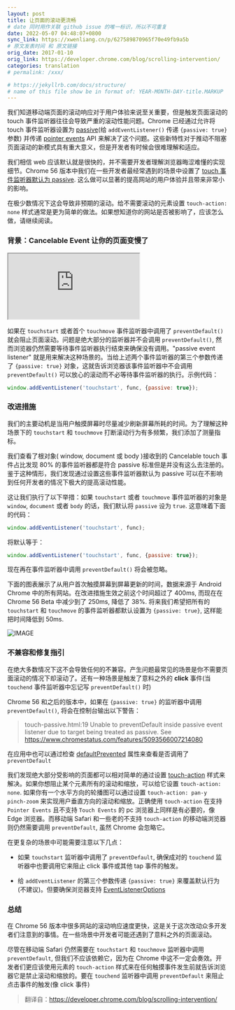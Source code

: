 ```yaml
---
layout: post
title: 让页面的滚动更流畅
# date 同时用作关联 github issue 的唯一标识，所以不可重复
date: 2022-05-07 04:48:07+0800
sync_link: https://xwenliang.cn/p/627589870965f70e49fb9a5b
# 原文发表时间 和 原文链接
orig_date: 2017-01-10
orig_link: https://developer.chrome.com/blog/scrolling-intervention/
categories: translation
# permalink: /xxx/

# https://jekyllrb.com/docs/structure/
# name of this file show be in format of: YEAR-MONTH-DAY-title.MARKUP
---
```



我们知道移动端页面的滚动响应对于用户体验来说至关重要，但是触发页面滚动的 touch 事件监听器往往会导致严重的滚动性能问题。Chrome 已经通过允许将 touch 事件监听器设置为 [passive](https://developer.chrome.com/blog/passive-event-listeners/)(给 `addEventListener()` 传递 `{passive: true}` 参数) 并传递 [pointer events](https://developer.chrome.com/blog/pointer-events/) API 来解决了这个问题。这些新特性对于推动不阻塞页面滚动的新模式具有重大意义，但是开发者有时候会很难理解和适应。  

我们相信 web 应该默认就是很快的，并不需要开发者理解浏览器晦涩难懂的实现细节。Chrome 56 版本中我们在一些开发者最经常遇到的场景中设置了 [touch 事件监听器默认为 passive](https://chromestatus.com/feature/5093566007214080). 这么做可以显著的提高网站的用户体验并且带来非常小的影响。  

在极少数情况下这会导致非预期的滚动。给不需要滚动的元素设置 `touch-action: none` 样式通常是更为简单的做法。如果想知道你的网站是否被影响了，应该怎么做，请继续阅读。  

### 背景：Cancelable Event 让你的页面变慢了  

<div class="iframe-youtube"><iframe loading="lazy" src="https://cdn.jsdelivr.net/gh/xwenliang/gallery2022/2022-05-06-40b9eb166e.mp4"></iframe></div>  

如果在 `touchstart` 或者首个 `touchmove` 事件监听器中调用了 `preventDefault()` 就会阻止页面滚动。问题是绝大部分的监听器并不会调用 `preventDefault()`, 然而浏览器仍然需要等待事件监听器执行结束来确保没有调用。"passive event listener" 就是用来解决这种场景的。当给上述两个事件监听器的第三个参数传递了 `{passive: true}` 对象，这就告诉浏览器该事件监听器中不会调用 `preventDefault()` 可以放心的滚动而不必等待事件监听器的执行。示例代码：  

```js
window.addEventListener('touchstart', func, {passive: true});
```

### 改进措施  

我们的主要动机是当用户触摸屏幕时尽量减少刷新屏幕所耗的时间。为了理解这种场景下的 `touchstart` 和 `touchmove` 打断滚动行为有多频繁，我们添加了测量指标。  

我们查看了根对象( window, document 或 body )接收到的 Cancelable touch 事件占比发现 80% 的事件监听器都是符合 passive 标准但是并没有这么去注册的。鉴于这种情形，我们发现通过设置这些事件监听器默认为 passive 可以在不影响到任何开发者的情况下极大的提高滚动性能。  

这让我们执行了以下举措：如果 `touchstart` 或者 `touchmove` 事件监听器的对象是 `window`, `document` 或者 `body` 的话，我们默认将 `passive` 设为 `true`. 这意味着下面的代码：  

```js
window.addEventListener('touchstart', func);
```

将默认等于：  

```js
window.addEventListener('touchstart', func, {passive: true});
```

现在再在事件监听器中调用 `preventDefault()` 将会被忽略。  

下面的图表展示了从用户首次触摸屏幕到屏幕更新的时间，数据来源于 Android Chrome 中的所有网站。在改进措施生效之前这个时间超过了 400ms, 而现在在 Chrome 56 Beta 中减少到了 250ms, 降低了 38%. 将来我们希望把所有的 `touchstart` 和 `touchmove` 的事件监听器都默认设置为 `{passive: true}`, 这样能把时间降低到 50ms.  

![IMAGE](https://cdn.jsdelivr.net/gh/xwenliang/gallery2022/2022-05-07-40e55bf027.png)  

### 不兼容和修复指引  

在绝大多数情况下这不会导致任何的不兼容。产生问题最常见的场景是你不需要页面滚动的情况下却滚动了。还有一种场景是触发了意料之外的 **click** 事件(当 `touchend` 事件监听器中忘记写 `preventDefault()` 时)  

Chrome 56 和之后的版本中，如果在 `{passive: true}` 的监听器中调用 `preventDefault()`, 将会在控制台输出以下警告：  

> touch-passive.html:19 Unable to preventDefault inside passive event listener due to target being treated as passive. See https://www.chromestatus.com/features/5093566007214080  

在应用中也可以通过检查 [defaultPrevented](https://developer.mozilla.org/zh-CN/docs/Web/API/Event/defaultPrevented) 属性来查看是否调用了 `preventDefault`  

我们发现绝大部分受影响的页面都可以相对简单的通过设置 [touch-action](https://developer.mozilla.org/zh-CN/docs/Web/CSS/touch-action) 样式来解决。如果你想阻止某个元素所有的滚动和缩放，可以给它设置 `touch-action: none`. 如果你有一个水平方向的轮播图可以通过设置 `touch-action: pan-y pinch-zoom` 来实现用户垂直方向的滚动和缩放。正确使用 `touch-action` 在支持 `Pointer Events` 且不支持 `Touch Events` 的 pc 浏览器上同样是有必要的，像 Edge 浏览器。而移动端 Safari 和一些老的不支持 `touch-action` 的移动端浏览器则仍然需要调用 `preventDefault`, 虽然 Chrome 会忽略它。  

在更复杂的场景中可能需要注意以下几点：  

- 如果 `touchstart` 监听器中调用了 `preventDefault`, 确保成对的 `touchend` 监听器中也要调用它来阻止 click 事件或其他 tap 事件的触发。  

- 给 `addEventListener` 的第三个参数传递 `{passive: true}` 来覆盖默认行为(不建议)。但要确保浏览器支持 [EventListenerOptions](https://github.com/WICG/EventListenerOptions)  

### 总结  

在 Chrome 56 版本中很多网站的滚动响应速度更快，这是关于这次改动众多开发者们注意到的事情。在一些场景中开发者可能还遇到了意料之外的页面滚动。  

尽管在移动端 Safari 仍然需要在 `touchstart` 和 `touchmove` 监听器中调用 `preventDefault`, 但我们不应该依赖它，因为在 Chrome 中这不一定会奏效。开发者们更应该使用元素的 `touch-action` 样式来在任何触摸事件发生前就告诉浏览器它是禁止滚动和缩放的。要在 `touchend` 监听器中调用 `preventDefault` 来阻止点击事件的触发(像 click 事件)  

> 翻译自：https://developer.chrome.com/blog/scrolling-intervention/  

